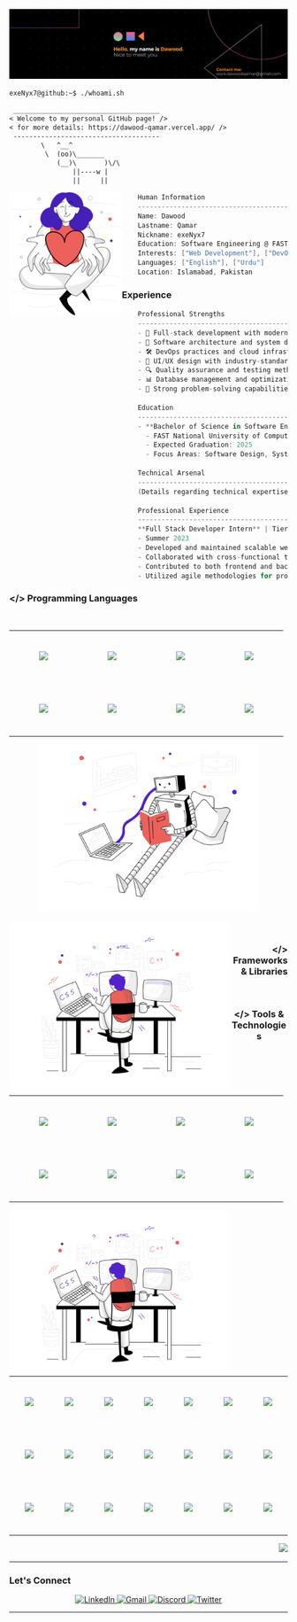 <div align="center">
    <img src="./resources/Banner.png" alt="Header" />
</div>




```console
exeNyx7@github:~$ ./whoami.sh
```
```
 _____________________________________
< Welcome to my personal GitHub page! />
< for more details: https://dawood-qamar.vercel.app/ />
 ------------------------------------- 
        \   ^__^
         \  (oo)\_______
            (__)\       )\/\
                ||----w |
                ||     ||
```
<img align="left" src="./resources/svg/givingback.svg" height="222px"/>

```csharp
    Human Information
    ------------------------------------------
    Name: Dawood
    Lastname: Qamar
    Nickname: exeNyx7
    Education: Software Engineering @ FAST-NUCES
    Interests: ["Web Development"], ["DevOps"], ["System Design"], ["AI/ML"]
    Languages: ["English"], ["Urdu"]
    Location: Islamabad, Pakistan
```





### Experience

```csharp
    Professional Strengths
    ------------------------------------------
    - 🚀 Full-stack development with modern technologies
    - 🔧 Software architecture and system design
    - 🛠️ DevOps practices and cloud infrastructure
    - 🎨 UI/UX design with industry-standard tools
    - 🔍 Quality assurance and testing methodologies
    - 📊 Database management and optimization
    - 🎯 Strong problem-solving capabilities

    Education
    ------------------------------------------
    - **Bachelor of Science in Software Engineering**
      - FAST National University of Computer and Emerging Sciences, Islamabad
      - Expected Graduation: 2025
      - Focus Areas: Software Design, Systems Architecture, Cloud Computing

    Technical Arsenal
    ------------------------------------------
    (Details regarding technical expertise)

    Professional Experience
    ------------------------------------------
    **Full Stack Developer Intern** | Tier5 Solutions
    - Summer 2023
    - Developed and maintained scalable web applications using modern JavaScript frameworks
    - Collaborated with cross-functional teams to implement robust solutions
    - Contributed to both frontend and backend development lifecycles
    - Utilized agile methodologies for project delivery

```

### </> Programming Languages
<br>

<div align="center">
    <table align="left">
        <tr>
            <td align="center" width="110" height="90">
                <img src="https://cdn.jsdelivr.net/gh/devicons/devicon/icons/javascript/javascript-original.svg" width="50px"/>
                <br />
            </td>
            <td align="center" width="110" height="90">
                <img src="https://cdn.jsdelivr.net/gh/devicons/devicon/icons/typescript/typescript-original.svg" width="50px"/>
                <br />
            </td>
            <td align="center" width="110" height="90">
                <img src="https://cdn.jsdelivr.net/gh/devicons/devicon/icons/html5/html5-original.svg" width="50px"/>
                <br />
            </td>
            <td align="center" width="110" height="90">
                <img src="https://cdn.jsdelivr.net/gh/devicons/devicon/icons/css3/css3-original.svg" width="50px"/>
                <br />
            </td>
        </tr>
        <tr>
            <td align="center" width="110" height="90">
                <img src="https://cdn.jsdelivr.net/gh/devicons/devicon/icons/c/c-original.svg" width="50px"/>
                <br />
            </td>
            <td align="center" width="110" height="90">
                <img src="https://cdn.jsdelivr.net/gh/devicons/devicon/icons/cplusplus/cplusplus-original.svg" width="50px"/>
                <br />
            </td>
            <td align="center" width="110" height="90">
                <img src="https://cdn.jsdelivr.net/gh/devicons/devicon/icons/csharp/csharp-original.svg" width="50px"/>
                <br />
            </td>
            <td align="center" width="110" height="90">
                <img src="https://cdn.jsdelivr.net/gh/devicons/devicon/icons/java/java-original.svg" width="50px"/>
                <br />
            </td>
        </tr>
    </table>
    <img src="./resources/svg/artificialintelligence.svg" height="300px"/>
</div>

<br>




<img align="left" src="./resources/svg/webdevelopment.svg" height="300px"/>
<br>

<div></div>
<div></div>
<h3 align="right">&lt;/&gt; Frameworks & Libraries</h3>

<div align="center">
    <table align="right">
        <tr>
            <td align="center" width="110" height="90">
                <img src="https://cdn.jsdelivr.net/gh/devicons/devicon/icons/nodejs/nodejs-original.svg" width="50px"/>
                <br />
            </td>
            <td align="center" width="110" height="90">
                <img src="https://cdn.jsdelivr.net/gh/devicons/devicon/icons/nextjs/nextjs-original.svg" width="50px"/>
                <br />
            </td>
            <td align="center" width="110" height="90">
                <img src="https://cdn.jsdelivr.net/gh/devicons/devicon/icons/nestjs/nestjs-original.svg" width="50px"/>
                <br />
            </td>
            <td align="center" width="110" height="90">
                <img src="https://cdn.jsdelivr.net/gh/devicons/devicon/icons/express/express-original.svg" width="50px"/>
                <br />
            </td>
        </tr>
        <tr>
            <td align="center" width="110" height="90">
                <img src="https://cdn.jsdelivr.net/gh/devicons/devicon/icons/materialui/materialui-original.svg" width="50px"/>
            </td>
            <td align="center" width="110" height="90">
                <img src="https://cdn.jsdelivr.net/gh/devicons/devicon/icons/react/react-original.svg" width="50px"/>
            </td>
            <td align="center" width="110" height="90">
                <img src="https://cdn.jsdelivr.net/gh/devicons/devicon/icons/spring/spring-original.svg" width="50px"/>
            </td>
            <td align="center" width="110" height="90">
                <img src="https://cdn.jsdelivr.net/gh/devicons/devicon/icons/dot-net/dot-net-original.svg" width="50px"/>
            </td>
        </tr>
    </table>
</div>

<img align="left" src="./resources/svg/webdevelopment.svg" height="300px"/>
<br>

<div></div>
<div></div>
<h3 align="center">&lt;/&gt; Tools & Technologies</h3>

<div align="center">
    <div align="center">
        <table align="center">
            <tr>
                <td align="center" width="110" height="90">
                    <img src="https://cdn.simpleicons.org/ubuntu/E95420" width="50px"/>
                </td>
                <td align="center" width="110" height="90">
                    <img src="https://cdn.jsdelivr.net/gh/devicons/devicon/icons/vscode/vscode-original.svg" width="50px"/>
                </td>
                <td align="center" width="110" height="90">
                    <img src="https://cdn.jsdelivr.net/gh/devicons/devicon/icons/visualstudio/visualstudio-plain.svg" width="50px"/>
                </td>
                <td align="center" width="110" height="90">
                    <img src="https://cdn.jsdelivr.net/gh/devicons/devicon/icons/figma/figma-original.svg" width="50px"/>
                </td>
                <td align="center" width="110" height="90">
                    <img src="https://cdn.jsdelivr.net/gh/devicons/devicon/icons/git/git-original.svg" width="50px"/>
                </td>
                <td align="center" width="110" height="90">
                    <img src="https://cdn.jsdelivr.net/gh/devicons/devicon/icons/gitlab/gitlab-original.svg" width="50px"/>
                </td>
                <td align="center" width="110" height="90">
                    <img src="https://cdn.jsdelivr.net/gh/devicons/devicon/icons/postman/postman-original.svg" width="50px"/>
                </td>
            </tr>
            <tr>
                <td align="center" width="110" height="90">
                    <img src="https://cdn.jsdelivr.net/gh/devicons/devicon/icons/mongodb/mongodb-original.svg" width="50px"/>
                </td>
                <td align="center" width="110" height="90">
                    <img src="https://cdn.jsdelivr.net/gh/devicons/devicon/icons/mysql/mysql-original.svg" width="50px"/>
                </td>
                <td align="center" width="110" height="90">
                    <img src="https://cdn.jsdelivr.net/gh/devicons/devicon/icons/microsoftsqlserver/microsoftsqlserver-plain.svg" width="50px"/>
                </td>
                <td align="center" width="110" height="90">
                    <img src="https://cdn.jsdelivr.net/gh/devicons/devicon/icons/oracle/oracle-original.svg" width="50px"/>
                </td>
                <td align="center" width="110" height="90">
                    <img src="https://cdn.jsdelivr.net/gh/devicons/devicon/icons/jira/jira-original.svg" width="50px"/>
                </td>
                <td align="center" width="110" height="90">
                    <img src="https://cdn.jsdelivr.net/gh/devicons/devicon/icons/firebase/firebase-plain.svg" width="50px"/>
                </td>
                <td align="center" width="110" height="90">
                    <img src="https://cdn.jsdelivr.net/gh/devicons/devicon/icons/terraform/terraform-original.svg" width="50px"/>
                </td>
            </tr>
            <tr>
                <td align="center" width="110" height="90">
                    <img src="https://cdn.jsdelivr.net/gh/devicons/devicon/icons/jest/jest-plain.svg" width="50px"/>
                </td>
                <td align="center" width="110" height="90">
                    <img src="https://cdn.jsdelivr.net/gh/devicons/devicon/icons/selenium/selenium-original.svg" width="50px"/>
                </td>
                <td align="center" width="110" height="90">
                    <img src="https://cdn.jsdelivr.net/gh/devicons/devicon/icons/docker/docker-original.svg" width="50px"/>
                </td>
                <td align="center" width="110" height="90">
                    <img src="https://cdn.jsdelivr.net/gh/devicons/devicon/icons/kubernetes/kubernetes-plain.svg" width="50px"/>
                </td>
                <td align="center" width="110" height="90">
                    <img src="https://cdn.simpleicons.org/jenkins/D24939" width="50px"/>
                </td>
                <td align="center" width="110" height="90">
                    <img src="https://cdn.jsdelivr.net/gh/devicons/devicon/icons/azure/azure-original.svg" width="50px"/>
                </td>
                <td align="center" width="110" height="90">
                    <img src="https://skillicons.dev/icons?i=aws" width="50px"/>
                </td>
            </tr>
        </table>
    </div>
</div>




<div align="right">
    <img src="https://github-profile-summary-cards.vercel.app/api/cards/profile-details?username=exeNyx7&theme=nord_dark" />
</div>

---

### Let's Connect

<div align="center">
    <a href="https://www.linkedin.com/in/dawood-qamar/" target="_blank">
        <img src="https://img.shields.io/badge/LinkedIn-0077B5?style=for-the-badge&logo=linkedin&logoColor=white" alt="LinkedIn" />
    </a>
    <a href="mailto:work.dawoodqamar@gmail.com">
        <img src="https://img.shields.io/badge/Gmail-D14836?style=for-the-badge&logo=gmail&logoColor=white" alt="Gmail" />
    </a>
    <a href="https://discordapp.com/users/432108089106235392" target="_blank">
        <img src="https://img.shields.io/badge/Discord-7289DA?style=for-the-badge&logo=discord&logoColor=white" alt="Discord" />
    </a>
    <a href="https://twitter.com/dawood_qamar" target="_blank">
        <img src="https://img.shields.io/badge/Twitter-1DA1F2?style=for-the-badge&logo=twitter&logoColor=white" alt="Twitter" />
    </a>
</div>

---


